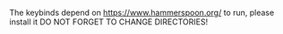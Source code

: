 The keybinds depend on https://www.hammerspoon.org/ to run, please install it
DO NOT FORGET TO CHANGE DIRECTORIES!
